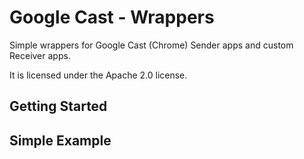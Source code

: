 # Google Cast - Wrappers

Simple wrappers for Google Cast (Chrome) Sender apps and custom Receiver apps.

It is licensed under the Apache 2.0 license.

## Getting Started


## Simple Example




